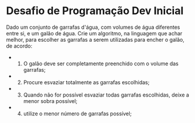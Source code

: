 # Desafio de Programação Dev Inicial
 Dado um conjunto de garrafas d'água, com volumes de água diferentes entre si, e um galão de água.
 Crie um algoritmo, na linguagem que achar melhor, para escolher as garrafas a serem utilizadas para encher o galão, de acordo:
- 1) O galão deve ser completamente preenchido com o volume das garrafas;
- 2) Procure esvaziar totalmente as garrafas escolhidas;
- 3) Quando não for possível esvaziar todas garrafas escolhidas, deixe a menor sobra possível;
- 4) utilize o menor número de garrafas possível;
